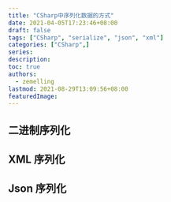 ```yaml
---
title: "CSharp中序列化数据的方式"
date: 2021-04-05T17:23:46+08:00
draft: false
tags: ["CSharp", "serialize", "json", "xml"]
categories: ["CSharp",]
series:
description:
toc: true
authors:
  - zemelling
lastmod: 2021-08-29T13:09:56+08:00
featuredImage:
---
```


## 二进制序列化

## XML 序列化

## Json 序列化